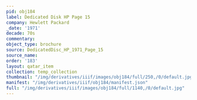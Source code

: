 ```yaml
---
pid: obj184
label: Dedicated Disk HP Page 15
company: Hewlett Packard
_date: '1971'
decade: 70s
commentary:
object_type: brochure
source: DedicatedDisc_HP_1971_Page_15
source_name:
order: '183'
layout: qatar_item
collection: temp_collection
thumbnail: "/img/derivatives/iiif/images/obj184/full/250,/0/default.jpg"
manifest: "/img/derivatives/iiif/obj184/manifest.json"
full: "/img/derivatives/iiif/images/obj184/full/1140,/0/default.jpg"
---
```

